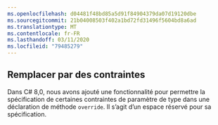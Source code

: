```yaml
---
ms.openlocfilehash: d04481f48bd85a5d91f84904379da07d19120dbe
ms.sourcegitcommit: 21b04008503f402a1bd72fd31496f5604bd8a6ad
ms.translationtype: MT
ms.contentlocale: fr-FR
ms.lasthandoff: 03/11/2020
ms.locfileid: "79485279"
---
```

## <a name="override-with-constraints"></a>Remplacer par des contraintes

Dans C# 8,0, nous avons ajouté une fonctionnalité pour permettre la spécification de certaines contraintes de paramètre de type dans une déclaration de méthode `override`. Il s’agit d’un espace réservé pour sa spécification.

